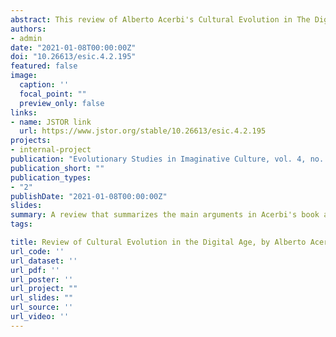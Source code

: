 ```yaml
---
abstract: This review of Alberto Acerbi's Cultural Evolution in The Digital Age provides a brief summary of the book and weighs its potential to impact media studies as a whole. Acerbi intertwines cultural evolution and cognitive anthropology to study the impact of the digital age on human behavior. Unlike digital doomsayers, Acerbi downplays the negative impact of digital media on our culture and social life and provides a solid, science-based take on the issue, which I argue should be more frequently featured in syllabi of media and cultural studies.
authors:
- admin
date: "2021-01-08T00:00:00Z"
doi: "10.26613/esic.4.2.195"
featured: false
image:
  caption: ''
  focal_point: ""
  preview_only: false
links:
- name: JSTOR link
  url: https://www.jstor.org/stable/10.26613/esic.4.2.195
projects:
- internal-project
publication: "Evolutionary Studies in Imaginative Culture, vol. 4, no. 2, pp. 135–140."
publication_short: ""
publication_types:
- "2"
publishDate: "2021-01-08T00:00:00Z"
slides:
summary: A review that summarizes the main arguments in Acerbi's book and weighs its potential to impact media and cultural studies.
tags:

title: Review of Cultural Evolution in the Digital Age, by Alberto Acerbi 
url_code: ''
url_dataset: ''
url_pdf: ''
url_poster: ''
url_project: ""
url_slides: ""
url_source: ''
url_video: ''
---
```


